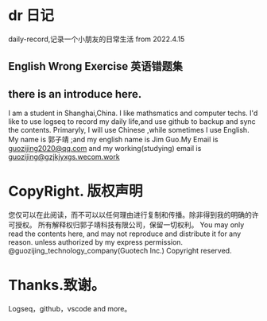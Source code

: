 # dr 日记
daily-record,记录一个小朋友的日常生活
from 2022.4.15
## English Wrong Exercise 英语错题集
## there is an introduce here.
I  am a student in Shanghai,China.
I like mathsmatics and computer techs.
I'd like to use logseq to record my daily life,and use github to backup and sync the contents.
Primaryly, I will use Chinese ,while sometimes I use English.
My name is 郭子靖 ;and my english name is Jim Guo.My Email is guozijing2020@qq.com and my working(studying) email is guozijing@gzjkjyxgs.wecom.work
# CopyRight. 版权声明
您仅可以在此阅读，而不可以以任何理由进行复制和传播。除非得到我的明确的许可授权。
所有解释权归郭子靖科技有限公司，保留一切权利。
You may only read the contents here, and may not reproduce and distribute it for any reason. unless authorized by my express permission.
@guozijing_technology_company(Guotech Inc.) Copyright reserved.
# Thanks.致谢。
Logseq，github，vscode and more。
